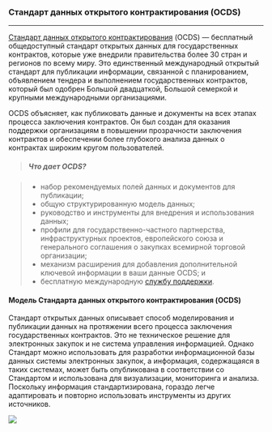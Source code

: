 ### Стандарт данных открытого контрактирования (OCDS)
---
[Стандарт данных открытого контрактирования](https://standard.open-contracting.org/latest/en/) (OCDS) — бесплатный общедоступный стандарт открытых данных для государственных контрактов, которые уже внедрили правительства более 30 стран и регионов по всему миру. Это единственный международный открытый стандарт для публикации информации, связанной с планированием, объявлением тендера и выполнением государственных контрактов, который был одобрен Большой двадцаткой, Большой семеркой и крупными международными организациями.

OCDS объясняет, как публиковать данные и документы на всех этапах процесса заключения контрактов. Он был создан для оказания поддержки организациям в повышении прозрачности заключения контрактов и обеспечении более глубокого анализа данных о контрактах широким кругом пользователей. 

> ##### Что дает OCDS?

> - набор рекомендуемых полей данных и документов для публикации;
> - общую структурированную модель данных;
> - руководство и инструменты для внедрения и использования данных; 
> - профили для государственно-частного партнерства, инфраструктурных проектов, европейского союза и генерального соглашения о закупках всемирной торговой организации; 
> - механизм расширения для добавления дополнительной ключевой информации в ваши данные OCDS; и
> - бесплатную международную [службу поддержки](data@open-contracting.org). 

#### Модель Стандарта данных открытого контрактирования (OCDS)
Стандарт открытых данных описывает способ моделирования и публикации данных на протяжении всего процесса заключения государственных контрактов. Это не техническое решение для электронных закупок и не система управления информацией. Однако Стандарт можно использовать для разработки информационной базы данных системы электронных закупок, а информация, содержащаяся в таких системах, может быть опубликована в соответствии со Стандартом и использована для визуализации, мониторинга и анализа. Поскольку информация стандартизирована, гораздо легче адаптировать и повторно использовать инструменты из других источников.

![](https://www.open-contracting.org/wp-content/uploads/2020/01/OCDS-process.png)
